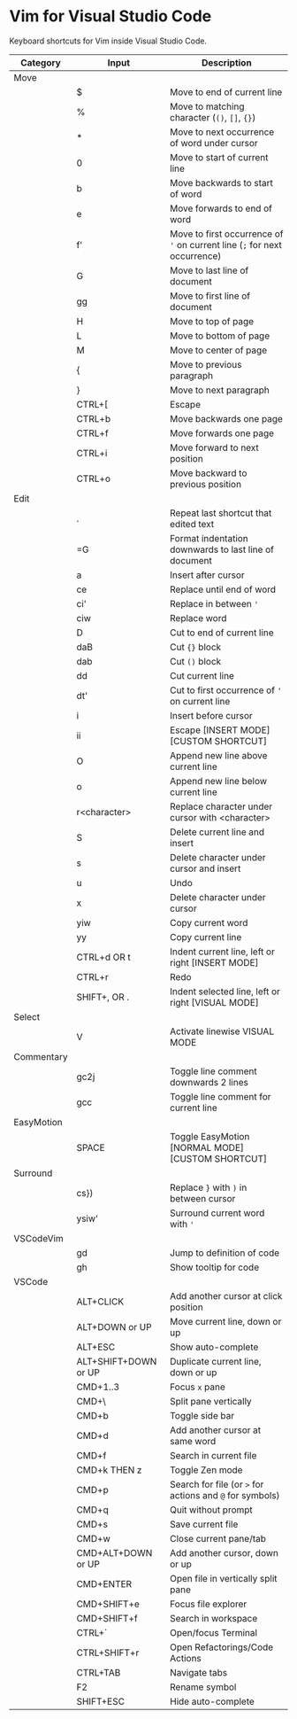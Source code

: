 # Vim for Visual Studio Code

Keyboard shortcuts for Vim inside Visual Studio Code.

| Category   | Input                | Description                                                               |
| ---------- | -------------------- | ------------------------------------------------------------------------- |
| Move       |                      |                                                                           |
|            | \$                   | Move to end of current line                                               |
|            | %                    | Move to matching character (`()`, `[]`, `{}`)                             |
|            | \*                   | Move to next occurrence of word under cursor                              |
|            | 0                    | Move to start of current line                                             |
|            | b                    | Move backwards to start of word                                           |
|            | e                    | Move forwards to end of word                                              |
|            | f'                   | Move to first occurrence of `'` on current line (`;` for next occurrence) |
|            | G                    | Move to last line of document                                             |
|            | gg                   | Move to first line of document                                            |
|            | H                    | Move to top of page                                                       |
|            | L                    | Move to bottom of page                                                    |
|            | M                    | Move to center of page                                                    |
|            | {                    | Move to previous paragraph                                                |
|            | }                    | Move to next paragraph                                                    |
|            | CTRL+[               | Escape                                                                    |
|            | CTRL+b               | Move backwards one page                                                   |
|            | CTRL+f               | Move forwards one page                                                    |
|            | CTRL+i               | Move forward to next position                                             |
|            | CTRL+o               | Move backward to previous position                                        |
| Edit       |                      |                                                                           |
|            | .                    | Repeat last shortcut that edited text                                     |
|            | =G                   | Format indentation downwards to last line of document                     |
|            | a                    | Insert after cursor                                                       |
|            | ce                   | Replace until end of word                                                 |
|            | ci'                  | Replace in between `'`                                                    |
|            | ciw                  | Replace word                                                              |
|            | D                    | Cut to end of current line                                                |
|            | daB                  | Cut `{}` block                                                            |
|            | dab                  | Cut `()` block                                                            |
|            | dd                   | Cut current line                                                          |
|            | dt'                  | Cut to first occurrence of `'` on current line                            |
|            | i                    | Insert before cursor                                                      |
|            | ii                   | Escape \[INSERT MODE\] \[CUSTOM SHORTCUT\]                                |
|            | O                    | Append new line above current line                                        |
|            | o                    | Append new line below current line                                        |
|            | r\<character\>       | Replace character under cursor with \<character\>                         |
|            | S                    | Delete current line and insert                                            |
|            | s                    | Delete character under cursor and insert                                  |
|            | u                    | Undo                                                                      |
|            | x                    | Delete character under cursor                                             |
|            | yiw                  | Copy current word                                                         |
|            | yy                   | Copy current line                                                         |
|            | CTRL+d OR t          | Indent current line, left or right \[INSERT MODE\]                        |
|            | CTRL+r               | Redo                                                                      |
|            | SHIFT+, OR .         | Indent selected line, left or right \[VISUAL MODE\]                       |
| Select     |                      |                                                                           |
|            | V                    | Activate linewise VISUAL MODE                                             |
| Commentary |                      |                                                                           |
|            | gc2j                 | Toggle line comment downwards 2 lines                                     |
|            | gcc                  | Toggle line comment for current line                                      |
| EasyMotion |                      |                                                                           |
|            | SPACE                | Toggle EasyMotion \[NORMAL MODE\] \[CUSTOM SHORTCUT\]                     |
| Surround   |                      |                                                                           |
|            | cs})                 | Replace `}` with `)` in between cursor                                    |
|            | ysiw'                | Surround current word with `'`                                            |
| VSCodeVim  |                      |                                                                           |
|            | gd                   | Jump to definition of code                                                |
|            | gh                   | Show tooltip for code                                                     |
| VSCode     |                      |                                                                           |
|            | ALT+CLICK            | Add another cursor at click position                                      |
|            | ALT+DOWN or UP       | Move current line, down or up                                             |
|            | ALT+ESC              | Show auto-complete                                                        |
|            | ALT+SHIFT+DOWN or UP | Duplicate current line, down or up                                        |
|            | CMD+1..3             | Focus `x` pane                                                            |
|            | CMD+\                | Split pane vertically                                                     |
|            | CMD+b                | Toggle side bar                                                           |
|            | CMD+d                | Add another cursor at same word                                           |
|            | CMD+f                | Search in current file                                                    |
|            | CMD+k THEN z         | Toggle Zen mode                                                           |
|            | CMD+p                | Search for file (or `>` for actions and `@` for symbols)                  |
|            | CMD+q                | Quit without prompt                                                       |
|            | CMD+s                | Save current file                                                         |
|            | CMD+w                | Close current pane/tab                                                    |
|            | CMD+ALT+DOWN or UP   | Add another cursor, down or up                                            |
|            | CMD+ENTER            | Open file in vertically split pane                                        |
|            | CMD+SHIFT+e          | Focus file explorer                                                       |
|            | CMD+SHIFT+f          | Search in workspace                                                       |
|            | CTRL+\`              | Open/focus Terminal                                                       |
|            | CTRL+SHIFT+r         | Open Refactorings/Code Actions                                            |
|            | CTRL+TAB             | Navigate tabs                                                             |
|            | F2                   | Rename symbol                                                             |
|            | SHIFT+ESC            | Hide auto-complete                                                        |
